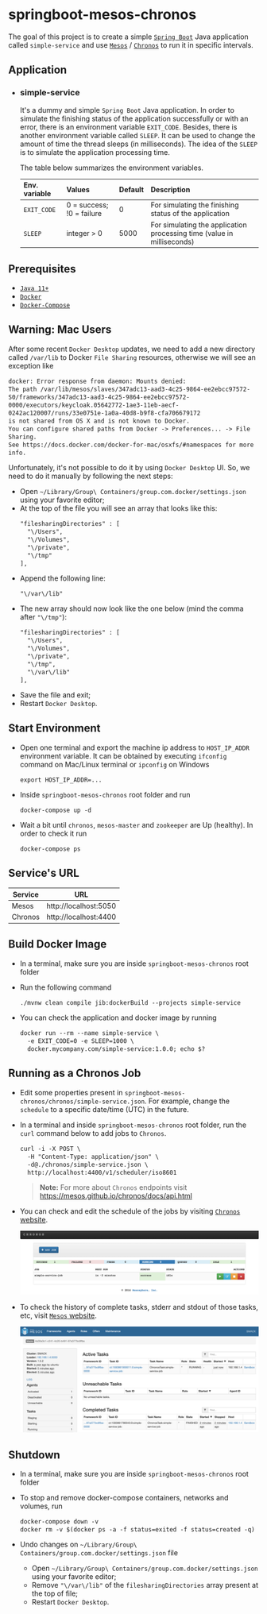 # springboot-mesos-chronos

The goal of this project is to create a simple [`Spring Boot`](https://docs.spring.io/spring-boot/docs/current/reference/htmlsingle/) Java application called `simple-service` and use [`Mesos`](http://mesos.apache.org) / [`Chronos`](https://mesos.github.io/chronos) to run it in specific intervals.

## Application

- ### simple-service

  It's a dummy and simple `Spring Boot` Java application. In order to simulate the finishing status of the application successfully or with an error, there is an environment variable `EXIT_CODE`. Besides, there is another environment variable called `SLEEP`. It can be used to change the amount of time the thread sleeps (in milliseconds). The idea of the `SLEEP` is to simulate the application processing time.

  The table below summarizes the environment variables.

  | Env. variable | Values                    | Default | Description                                                            |
  | ------------- | ------------------------- | ------- | ---------------------------------------------------------------------- |
  | `EXIT_CODE`   | 0 = success; !0 = failure | 0       | For simulating the finishing status of the application                 |
  | `SLEEP`       | integer > 0               | 5000    | For simulating the application processing time (value in milliseconds) |

## Prerequisites

- [`Java 11+`](https://www.oracle.com/java/technologies/javase-jdk11-downloads.html)
- [`Docker`](https://www.docker.com/)
- [`Docker-Compose`](https://docs.docker.com/compose/install/)

## Warning: Mac Users

   After some recent `Docker Desktop` updates, we need to add a new directory called `/var/lib` to Docker `File Sharing` resources, otherwise we will see an exception like
   ```
   docker: Error response from daemon: Mounts denied: 
   The path /var/lib/mesos/slaves/347adc13-aad3-4c25-9864-ee2ebcc97572-S0/frameworks/347adc13-aad3-4c25-9864-ee2ebcc97572-0000/executors/keycloak.05642772-1ae3-11eb-aecf-0242ac120007/runs/33e0751e-1a0a-40d8-b9f8-cfa706679172
   is not shared from OS X and is not known to Docker.
   You can configure shared paths from Docker -> Preferences... -> File Sharing.
   See https://docs.docker.com/docker-for-mac/osxfs/#namespaces for more info.
   ```

   Unfortunately, it's not possible to do it by using `Docker Desktop` UI. So, we need to do it manually by following the next steps:
   - Open `~/Library/Group\ Containers/group.com.docker/settings.json` using your favorite editor;
   - At the top of the file you will see an array that looks like this:
     ```
     "filesharingDirectories" : [
       "\/Users",
       "\/Volumes",
       "\/private",
       "\/tmp"
     ],
     ```
   - Append the following line:
     ```
     "\/var\/lib"
     ```
   - The new array should now look like the one below (mind the comma after `"\/tmp"`):
     ```
     "filesharingDirectories" : [
       "\/Users",
       "\/Volumes",
       "\/private",
       "\/tmp",
       "\/var\/lib"
     ],
     ```
   - Save the file and exit;
   - Restart `Docker Desktop`.

## Start Environment

- Open one terminal and export the machine ip address to `HOST_IP_ADDR` environment variable. It can be obtained by executing `ifconfig` command on Mac/Linux terminal or `ipconfig` on Windows
  ```
  export HOST_IP_ADDR=...
  ```

- Inside `springboot-mesos-chronos` root folder and run
  ```
  docker-compose up -d
  ```

- Wait a bit until `chronos`, `mesos-master` and `zookeeper` are Up (healthy). In order to check it run
  ```
  docker-compose ps
  ```

## Service's URL

| Service | URL                   |
| ------- | --------------------- |
| Mesos   | http://localhost:5050 |
| Chronos | http://localhost:4400 |

## Build Docker Image

- In a terminal, make sure you are inside `springboot-mesos-chronos` root folder

- Run the following command
  ```
  ./mvnw clean compile jib:dockerBuild --projects simple-service
  ```

- You can check the application and docker image by running
  ```
  docker run --rm --name simple-service \
    -e EXIT_CODE=0 -e SLEEP=1000 \
    docker.mycompany.com/simple-service:1.0.0; echo $?
  ```

## Running as a Chronos Job

- Edit some properties present in `springboot-mesos-chronos/chronos/simple-service.json`. For example, change the `schedule` to a specific date/time (UTC) in the future.

- In a terminal and inside `springboot-mesos-chronos` root folder, run the `curl` command below to add jobs to `Chronos`.
  ```
  curl -i -X POST \
    -H "Content-Type: application/json" \
    -d@./chronos/simple-service.json \
    http://localhost:4400/v1/scheduler/iso8601
  ```
  > **Note:** For more about `Chronos` endpoints visit https://mesos.github.io/chronos/docs/api.html

- You can check and edit the schedule of the jobs by visiting [`Chronos` website](http://localhost:4400).

  ![chronos](images/chronos.png)

- To check the history of complete tasks, stderr and stdout of those tasks, etc, visit [`Mesos` website](http://localhost:5050).

  ![mesos](images/mesos.png)

## Shutdown

- In a terminal, make sure you are inside `springboot-mesos-chronos` root folder

- To stop and remove docker-compose containers, networks and volumes, run
  ```
  docker-compose down -v
  docker rm -v $(docker ps -a -f status=exited -f status=created -q)
  ```

- Undo changes on `~/Library/Group\ Containers/group.com.docker/settings.json` file
  - Open `~/Library/Group\ Containers/group.com.docker/settings.json` using your favorite editor;
  - Remove `"\/var\/lib"` of the `filesharingDirectories` array present at the top of file;
  - Restart `Docker Desktop`.
